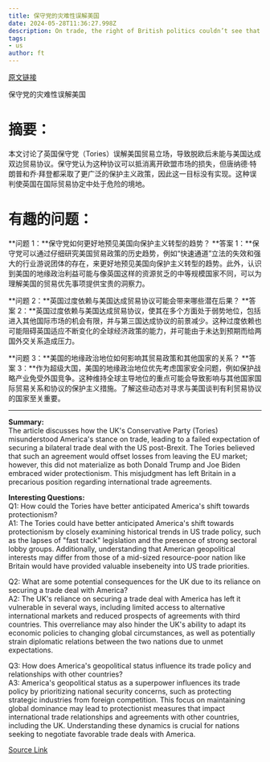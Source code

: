 ```yaml
---
title: 保守党的灾难性误解美国
date: 2024-05-28T11:36:27.998Z
description: On trade, the right of British politics couldn’t see that the US is a foreign land
tags: 
- us
author: ft
---
```


[原文链接](https://ft.com/content/8f229e15-9842-46ce-a828-19647a48f6d6)

保守党的灾难性误解美国

# 摘要：
本文讨论了英国保守党（Tories）误解美国贸易立场，导致脱欧后未能与美国达成双边贸易协议。保守党认为这种协议可以抵消离开欧盟市场的损失，但唐纳德·特朗普和乔·拜登都采取了更广泛的保护主义政策，因此这一目标没有实现。这种误判使英国在国际贸易协定中处于危险的境地。

# 有趣的问题：

**问题 1：**保守党如何更好地预见美国向保护主义转型的趋势？
**答案 1：**保守党可以通过仔细研究美国贸易政策的历史趋势，例如“快速通道”立法的失效和强大的行业游说团体的存在，来更好地预见美国向保护主义转型的趋势。此外，认识到美国的地缘政治利益可能与像英国这样的资源贫乏的中等规模国家不同，可以为理解美国的贸易优先事项提供宝贵的洞察力。

**问题 2：**英国过度依赖与美国达成贸易协议可能会带来哪些潜在后果？
**答案 2：**英国过度依赖与美国达成贸易协议，使其在多个方面处于弱势地位，包括进入其他国际市场的机会有限，并与第三国达成协议的前景减少。这种过度依赖也可能阻碍英国适应不断变化的全球经济政策的能力，并可能由于未达到预期而给两国外交关系造成压力。

**问题 3：**美国的地缘政治地位如何影响其贸易政策和其他国家的关系？
**答案 3：**作为超级大国，美国的地缘政治地位优先考虑国家安全问题，例如保护战略产业免受外国竞争。这种维持全球主导地位的重点可能会导致影响与其他国家国际贸易关系和协议的保护主义措施。了解这些动态对寻求与美国谈判有利贸易协议的国家至关重要。

---

**Summary:**  
The article discusses how the UK's Conservative Party (Tories) misunderstood America's stance on trade, leading to a failed expectation of securing a bilateral trade deal with the US post-Brexit. The Tories believed that such an agreement would offset losses from leaving the EU market; however, this did not materialize as both Donald Trump and Joe Biden embraced wider protectionism. This misjudgment has left Britain in a precarious position regarding international trade agreements.

**Interesting Questions:**  
Q1: How could the Tories have better anticipated America's shift towards protectionism?  
A1: The Tories could have better anticipated America's shift towards protectionism by closely examining historical trends in US trade policy, such as the lapses of "fast track" legislation and the presence of strong sectoral lobby groups. Additionally, understanding that American geopolitical interests may differ from those of a mid-sized resource-poor nation like Britain would have provided valuable insebeneity into US trade priorities.

Q2: What are some potential consequences for the UK due to its reliance on securing a trade deal with America?  
A2: The UK's reliance on securing a trade deal with America has left it vulnerable in several ways, including limited access to alternative international markets and reduced prospects of agreements with third countries. This overreliance may also hinder the UK's ability to adapt its economic policies to changing global circumstances, as well as potentially strain diplomatic relations between the two nations due to unmet expectations.

Q3: How does America's geopolitical status influence its trade policy and relationships with other countries?  
A3: America's geopolitical status as a superpower influences its trade policy by prioritizing national security concerns, such as protecting strategic industries from foreign competition. This focus on maintaining global dominance may lead to protectionist measures that impact international trade relationships and agreements with other countries, including the UK. Understanding these dynamics is crucial for nations seeking to negotiate favorable trade deals with America.

[Source Link](https://ft.com/content/8f229e15-9842-46ce-a828-19647a48f6d6)

